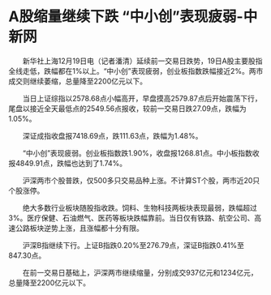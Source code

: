 # A股缩量继续下跌 “中小创”表现疲弱-中新网

　　新华社上海12月19日电（记者潘清）延续前一交易日跌势，19日A股主要股指全线走低，跌幅都在1%以上。“中小创”表现疲弱，创业板指数跌幅接近2%。两市成交则继续萎缩，总量降至2200亿元以下。

　　当日上证综指以2578.68点小幅高开，早盘摸高2579.87点后开始震荡下行，尾盘以接近全天最低点的2549.56点报收，较前一交易日跌27.09点，跌幅为1.05%。

　　深证成指收盘报7418.69点，跌111.63点，跌幅为1.48%。

　　“中小创”表现疲弱。创业板指数跌1.90%，收盘报1268.81点。中小板指数收报4849.91点，跌幅也达到了1.74%。

　　沪深两市个股普跌，仅500多只交易品种上涨。不计算ST个股，两市近20只个股涨停。

　　绝大多数行业板块随股指收跌。饲料、生物科技两板块表现最弱，跌幅超过3%。医疗保健、石油燃气、医药等板块跌幅靠前。当日仅有铁路、航空公司、高速公路板块逆势上涨，且涨幅都十分有限。

　　沪深B指继续下行。上证B指跌0.20%至276.79点，深证B指跌0.41%至847.30点。

　　在前一交易日基础上，沪深两市继续缩量，分别成交937亿元和1234亿元，总量降至2200亿元以下。
